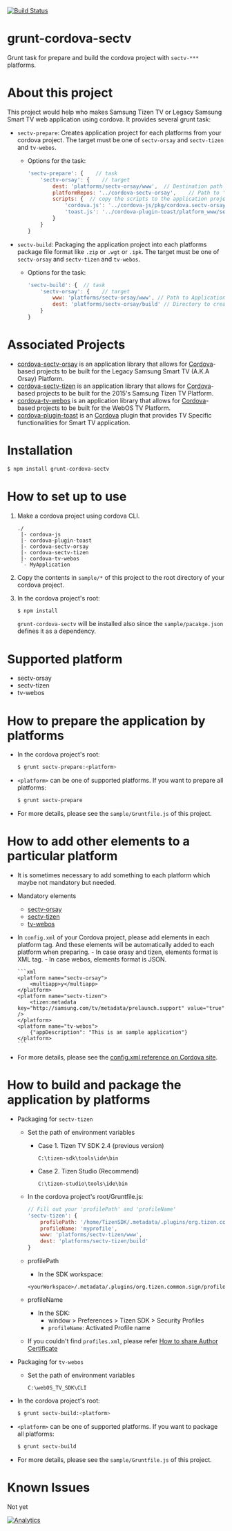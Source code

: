 [![Build Status](https://travis-ci.org/Samsung/grunt-cordova-sectv.svg?branch=master)](https://travis-ci.org/Samsung/grunt-cordova-sectv)

# grunt-cordova-sectv

Grunt task for prepare and build the cordova project with `sectv-***` platforms.

# About this project

This project would help who makes Samsung Tizen TV or Legacy Samsung Smart TV web application using cordova.
It provides several grunt task:

-   `sectv-prepare`: Creates application project for each platforms from your cordova project. The target must be one of `sectv-orsay` and `sectv-tizen` and `tv-webos`.

    -   Options for the task:

        ```js
        'sectv-prepare': {    // task
            'sectv-orsay': {    // target
                dest: 'platforms/sectv-orsay/www',  // Destination path to create the application project.
                platformRepos: '../cordova-sectv-orsay',    // Path to 'sectv-***` cordova platform's repository.
                scripts: {  // copy the scripts to the application project. <destination>: <source>.
                    'cordova.js': '../cordova-js/pkg/cordova.sectv-orsay.js',
                    'toast.js': '../cordova-plugin-toast/platform_www/sectv-orsay/toast.js'
                }
            }
        }
        ```

-   `sectv-build`: Packaging the application project into each platforms package file format like `.zip` or `.wgt` or `.ipk`. The target must be one of `sectv-orsay` and `sectv-tizen` and `tv-webos`.

    -   Options for the task:

        ```js
        'sectv-build': {  // task
            'sectv-orsay': {    // target
                www: 'platforms/sectv-orsay/www', // Path to Application project
                dest: 'platforms/sectv-orsay/build' // Directory to create the package
            }
        }
        ```

# Associated Projects

-   [cordova-sectv-orsay](http://github.com/Samsung/cordova-sectv-orsay) is an application library that allows for [Cordova](http://cordova.apache.org)-based projects to be built for the Legacy Samsung Smart TV (A.K.A Orsay) Platform.
-   [cordova-sectv-tizen](http://github.com/Samsung/cordova-sectv-tizen) is an application library that allows for [Cordova](http://cordova.apache.org)-based projects to be built for the 2015's Samsung Tizen TV Platform.
-   [cordova-tv-webos](https://github.com/Samsung/cordova-tv-webos) is an application library that allows for [Cordova](http://cordova.apache.org)-based projects to be built for the WebOS TV Platform.
-   [cordova-plugin-toast](http://github.com/Samsung/cordova-plugin-toast) is an [Cordova](http://cordova.apache.org) plugin that provides TV Specific functionalities for Smart TV application.

# Installation

```sh
$ npm install grunt-cordova-sectv
```

# How to set up to use

1. Make a cordova project using cordova CLI.

    ```
    ./
     |- cordova-js
     |- cordova-plugin-toast
     |- cordova-sectv-orsay
     |- cordova-sectv-tizen
     |- cordova-tv-webos
     `- MyApplication
    ```

2. Copy the contents in `sample/*` of this project to the root directory of your cordova project.
3. In the cordova project's root:

    ```js
    $ npm install
    ```

    `grunt-cordova-sectv` will be installed also since the `sample/pacakge.json` defines it as a dependency.

# Supported platform

-   sectv-orsay
-   sectv-tizen
-   tv-webos

# How to prepare the application by platforms

-   In the cordova project's root:

    ```sh
    $ grunt sectv-prepare:<platform>
    ```

-   `<platform>` can be one of supported platforms. If you want to prepare all platforms:

    ```sh
    $ grunt sectv-prepare
    ```

-   For more details, please see the `sample/Gruntfile.js` of this project.

# How to add other elements to a particular platform

-   It is sometimes necessary to add something to each platform which maybe not mandatory but needed.
-   Mandatory elements
    -   [sectv-orsay](https://github.com/Samsung/cordova-sectv-orsay/blob/master/www/config.xml.tmpl)
    -   [sectv-tizen](https://github.com/Samsung/cordova-sectv-tizen/blob/master/www/config.xml.tmpl)
    -   [tv-webos](https://github.com/Samsung/cordova-tv-webos/blob/master/www/appinfo.json.tmpl)
-   In `config.xml` of your Cordova project, please add elements in each platform tag.
    And these elements will be automatically added to each platform when preparing. - In case orasy and tizen, elements format is XML tag. - In case webos, elements format is JSON.

        ```xml
        <platform name="sectv-orsay">
            <multiapp>y</multiapp>
        </platform>
        <platform name="sectv-tizen">
            <tizen:metadata key="http://samsung.com/tv/metadata/prelaunch.support" value="true" />
        </platform>
        <platform name="tv-webos">
            {"appDescription": "This is an sample application"}
        </platform>
        ```

-   For more details, please see the [config.xml reference on Cordova site](https://cordova.apache.org/docs/en/latest/config_ref/index.html).

# How to build and package the application by platforms

-   Packaging for `sectv-tizen`

    -   Set the path of environment variables

        -   Case 1. Tizen TV SDK 2.4 (previous version)

            ```./
            C:\tizen-sdk\tools\ide\bin
            ```

        -   Case 2. Tizen Studio (Recommend)

            ```./
            C:\tizen-studio\tools\ide\bin
            ```

    -   In the cordova project's root/Gruntfile.js:

        ```js
        // Fill out your 'profilePath' and 'profileName'
        'sectv-tizen': {
            profilePath: '/home/TizenSDK/.metadata/.plugins/org.tizen.common.sign/profiles.xml',
            profileName: 'myprofile',
            www: 'platforms/sectv-tizen/www',
            dest: 'platforms/sectv-tizen/build'
        }
        ```

    -   profilePath

        -   In the SDK workspace:

        ```./
        <yourWorkspace>/.metadata/.plugins/org.tizen.common.sign/profiles.xml
        ```

    -   profileName
        -   In the SDK:
            -   window > Preferences > Tizen SDK > Security Profiles
            -   `profileName`: Activated Profile name
    -   If you couldn't find `profiles.xml`, please refer [How to share Author Certificate](http://www.samsungdforum.com/TizenGuide/?FolderName=tizen3531&FileName=index.html)

-   Packaging for `tv-webos`

    -   Set the path of environment variables

        ```./
        C:\webOS_TV_SDK\CLI
        ```

-   In the cordova project's root:

    ```sh
    $ grunt sectv-build:<platform>
    ```

-   `<platform>` can be one of supported platforms. If you want to package all platforms:

    ```sh
    $ grunt sectv-build
    ```

-   For more details, please see the `sample/Gruntfile.js` of this project.

# Known Issues

Not yet

[![Analytics](https://ga-beacon.appspot.com/UA-70262254-1/grunt-cordova-sectv/README)](https://github.com/igrigorik/ga-beacon)

